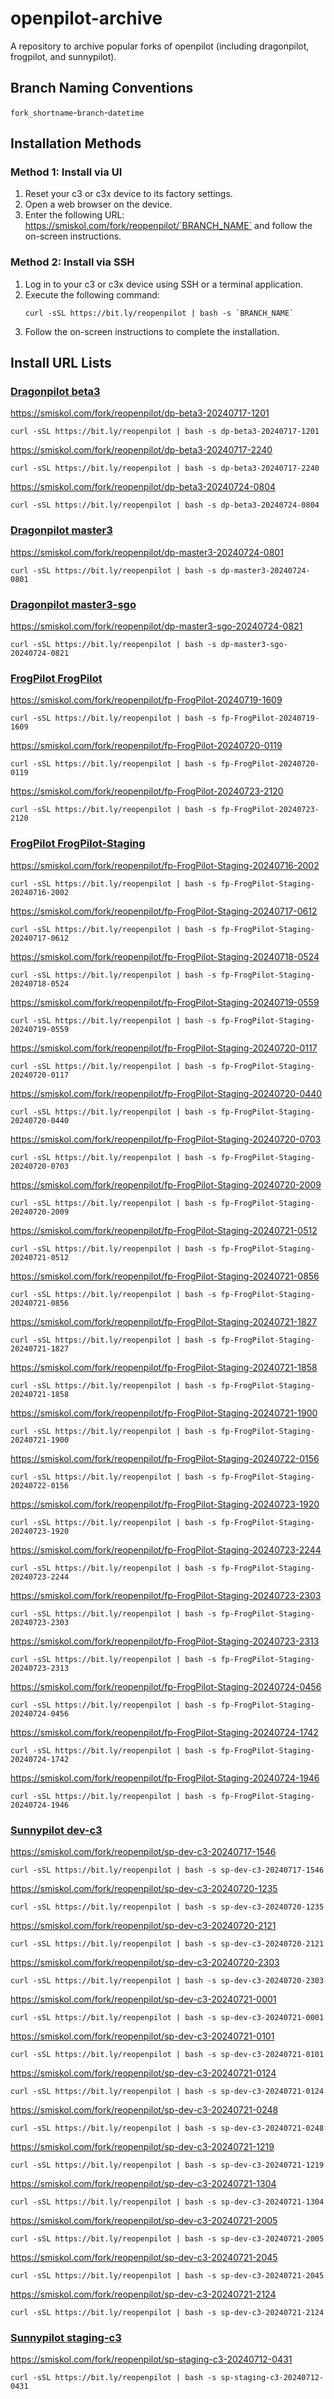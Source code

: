 # openpilot-archive
A repository to archive popular forks of openpilot (including dragonpilot, frogpilot, and sunnypilot).

## Branch Naming Conventions
`fork_shortname`-`branch`-`datetime`

## Installation Methods
### Method 1: Install via UI
1. Reset your c3 or c3x device to its factory settings.
2. Open a web browser on the device.
3. Enter the following URL: https://smiskol.com/fork/reopenpilot/`BRANCH_NAME` and follow the on-screen instructions.

### Method 2: Install via SSH
1. Log in to your c3 or c3x device using SSH or a terminal application.
2. Execute the following command:
   ```
   curl -sSL https://bit.ly/reopenpilot | bash -s `BRANCH_NAME`
   ```
3. Follow the on-screen instructions to complete the installation.

## Install URL Lists

### [Dragonpilot beta3](https://github.com/reopenpilot/openpilot-archive/commits/dp-beta3-20240724-0804/)
https://smiskol.com/fork/reopenpilot/dp-beta3-20240717-1201
```
curl -sSL https://bit.ly/reopenpilot | bash -s dp-beta3-20240717-1201
```
https://smiskol.com/fork/reopenpilot/dp-beta3-20240717-2240
```
curl -sSL https://bit.ly/reopenpilot | bash -s dp-beta3-20240717-2240
```
https://smiskol.com/fork/reopenpilot/dp-beta3-20240724-0804
```
curl -sSL https://bit.ly/reopenpilot | bash -s dp-beta3-20240724-0804
```

### [Dragonpilot master3](https://github.com/reopenpilot/openpilot-archive/commits/dp-master3-20240724-0801/)
https://smiskol.com/fork/reopenpilot/dp-master3-20240724-0801
```
curl -sSL https://bit.ly/reopenpilot | bash -s dp-master3-20240724-0801
```

### [Dragonpilot master3-sgo](https://github.com/reopenpilot/openpilot-archive/commits/dp-master3-sgo-20240724-0821/)
https://smiskol.com/fork/reopenpilot/dp-master3-sgo-20240724-0821
```
curl -sSL https://bit.ly/reopenpilot | bash -s dp-master3-sgo-20240724-0821
```

### [FrogPilot FrogPilot](https://github.com/reopenpilot/openpilot-archive/commits/fp-FrogPilot-20240723-2120/)
https://smiskol.com/fork/reopenpilot/fp-FrogPilot-20240719-1609
```
curl -sSL https://bit.ly/reopenpilot | bash -s fp-FrogPilot-20240719-1609
```
https://smiskol.com/fork/reopenpilot/fp-FrogPilot-20240720-0119
```
curl -sSL https://bit.ly/reopenpilot | bash -s fp-FrogPilot-20240720-0119
```
https://smiskol.com/fork/reopenpilot/fp-FrogPilot-20240723-2120
```
curl -sSL https://bit.ly/reopenpilot | bash -s fp-FrogPilot-20240723-2120
```

### [FrogPilot FrogPilot-Staging](https://github.com/reopenpilot/openpilot-archive/commits/fp-FrogPilot-Staging-20240724-1946/)
https://smiskol.com/fork/reopenpilot/fp-FrogPilot-Staging-20240716-2002
```
curl -sSL https://bit.ly/reopenpilot | bash -s fp-FrogPilot-Staging-20240716-2002
```
https://smiskol.com/fork/reopenpilot/fp-FrogPilot-Staging-20240717-0612
```
curl -sSL https://bit.ly/reopenpilot | bash -s fp-FrogPilot-Staging-20240717-0612
```
https://smiskol.com/fork/reopenpilot/fp-FrogPilot-Staging-20240718-0524
```
curl -sSL https://bit.ly/reopenpilot | bash -s fp-FrogPilot-Staging-20240718-0524
```
https://smiskol.com/fork/reopenpilot/fp-FrogPilot-Staging-20240719-0559
```
curl -sSL https://bit.ly/reopenpilot | bash -s fp-FrogPilot-Staging-20240719-0559
```
https://smiskol.com/fork/reopenpilot/fp-FrogPilot-Staging-20240720-0117
```
curl -sSL https://bit.ly/reopenpilot | bash -s fp-FrogPilot-Staging-20240720-0117
```
https://smiskol.com/fork/reopenpilot/fp-FrogPilot-Staging-20240720-0440
```
curl -sSL https://bit.ly/reopenpilot | bash -s fp-FrogPilot-Staging-20240720-0440
```
https://smiskol.com/fork/reopenpilot/fp-FrogPilot-Staging-20240720-0703
```
curl -sSL https://bit.ly/reopenpilot | bash -s fp-FrogPilot-Staging-20240720-0703
```
https://smiskol.com/fork/reopenpilot/fp-FrogPilot-Staging-20240720-2009
```
curl -sSL https://bit.ly/reopenpilot | bash -s fp-FrogPilot-Staging-20240720-2009
```
https://smiskol.com/fork/reopenpilot/fp-FrogPilot-Staging-20240721-0512
```
curl -sSL https://bit.ly/reopenpilot | bash -s fp-FrogPilot-Staging-20240721-0512
```
https://smiskol.com/fork/reopenpilot/fp-FrogPilot-Staging-20240721-0856
```
curl -sSL https://bit.ly/reopenpilot | bash -s fp-FrogPilot-Staging-20240721-0856
```
https://smiskol.com/fork/reopenpilot/fp-FrogPilot-Staging-20240721-1827
```
curl -sSL https://bit.ly/reopenpilot | bash -s fp-FrogPilot-Staging-20240721-1827
```
https://smiskol.com/fork/reopenpilot/fp-FrogPilot-Staging-20240721-1858
```
curl -sSL https://bit.ly/reopenpilot | bash -s fp-FrogPilot-Staging-20240721-1858
```
https://smiskol.com/fork/reopenpilot/fp-FrogPilot-Staging-20240721-1900
```
curl -sSL https://bit.ly/reopenpilot | bash -s fp-FrogPilot-Staging-20240721-1900
```
https://smiskol.com/fork/reopenpilot/fp-FrogPilot-Staging-20240722-0156
```
curl -sSL https://bit.ly/reopenpilot | bash -s fp-FrogPilot-Staging-20240722-0156
```
https://smiskol.com/fork/reopenpilot/fp-FrogPilot-Staging-20240723-1920
```
curl -sSL https://bit.ly/reopenpilot | bash -s fp-FrogPilot-Staging-20240723-1920
```
https://smiskol.com/fork/reopenpilot/fp-FrogPilot-Staging-20240723-2244
```
curl -sSL https://bit.ly/reopenpilot | bash -s fp-FrogPilot-Staging-20240723-2244
```
https://smiskol.com/fork/reopenpilot/fp-FrogPilot-Staging-20240723-2303
```
curl -sSL https://bit.ly/reopenpilot | bash -s fp-FrogPilot-Staging-20240723-2303
```
https://smiskol.com/fork/reopenpilot/fp-FrogPilot-Staging-20240723-2313
```
curl -sSL https://bit.ly/reopenpilot | bash -s fp-FrogPilot-Staging-20240723-2313
```
https://smiskol.com/fork/reopenpilot/fp-FrogPilot-Staging-20240724-0456
```
curl -sSL https://bit.ly/reopenpilot | bash -s fp-FrogPilot-Staging-20240724-0456
```
https://smiskol.com/fork/reopenpilot/fp-FrogPilot-Staging-20240724-1742
```
curl -sSL https://bit.ly/reopenpilot | bash -s fp-FrogPilot-Staging-20240724-1742
```
https://smiskol.com/fork/reopenpilot/fp-FrogPilot-Staging-20240724-1946
```
curl -sSL https://bit.ly/reopenpilot | bash -s fp-FrogPilot-Staging-20240724-1946
```

### [Sunnypilot dev-c3](https://github.com/reopenpilot/openpilot-archive/commits/sp-dev-c3-20240721-2124/)
https://smiskol.com/fork/reopenpilot/sp-dev-c3-20240717-1546
```
curl -sSL https://bit.ly/reopenpilot | bash -s sp-dev-c3-20240717-1546
```
https://smiskol.com/fork/reopenpilot/sp-dev-c3-20240720-1235
```
curl -sSL https://bit.ly/reopenpilot | bash -s sp-dev-c3-20240720-1235
```
https://smiskol.com/fork/reopenpilot/sp-dev-c3-20240720-2121
```
curl -sSL https://bit.ly/reopenpilot | bash -s sp-dev-c3-20240720-2121
```
https://smiskol.com/fork/reopenpilot/sp-dev-c3-20240720-2303
```
curl -sSL https://bit.ly/reopenpilot | bash -s sp-dev-c3-20240720-2303
```
https://smiskol.com/fork/reopenpilot/sp-dev-c3-20240721-0001
```
curl -sSL https://bit.ly/reopenpilot | bash -s sp-dev-c3-20240721-0001
```
https://smiskol.com/fork/reopenpilot/sp-dev-c3-20240721-0101
```
curl -sSL https://bit.ly/reopenpilot | bash -s sp-dev-c3-20240721-0101
```
https://smiskol.com/fork/reopenpilot/sp-dev-c3-20240721-0124
```
curl -sSL https://bit.ly/reopenpilot | bash -s sp-dev-c3-20240721-0124
```
https://smiskol.com/fork/reopenpilot/sp-dev-c3-20240721-0248
```
curl -sSL https://bit.ly/reopenpilot | bash -s sp-dev-c3-20240721-0248
```
https://smiskol.com/fork/reopenpilot/sp-dev-c3-20240721-1219
```
curl -sSL https://bit.ly/reopenpilot | bash -s sp-dev-c3-20240721-1219
```
https://smiskol.com/fork/reopenpilot/sp-dev-c3-20240721-1304
```
curl -sSL https://bit.ly/reopenpilot | bash -s sp-dev-c3-20240721-1304
```
https://smiskol.com/fork/reopenpilot/sp-dev-c3-20240721-2005
```
curl -sSL https://bit.ly/reopenpilot | bash -s sp-dev-c3-20240721-2005
```
https://smiskol.com/fork/reopenpilot/sp-dev-c3-20240721-2045
```
curl -sSL https://bit.ly/reopenpilot | bash -s sp-dev-c3-20240721-2045
```
https://smiskol.com/fork/reopenpilot/sp-dev-c3-20240721-2124
```
curl -sSL https://bit.ly/reopenpilot | bash -s sp-dev-c3-20240721-2124
```
### [Sunnypilot staging-c3](https://github.com/reopenpilot/openpilot-archive/commits/sp-staging-c3-20240712-0431/)
https://smiskol.com/fork/reopenpilot/sp-staging-c3-20240712-0431
```
curl -sSL https://bit.ly/reopenpilot | bash -s sp-staging-c3-20240712-0431
```
